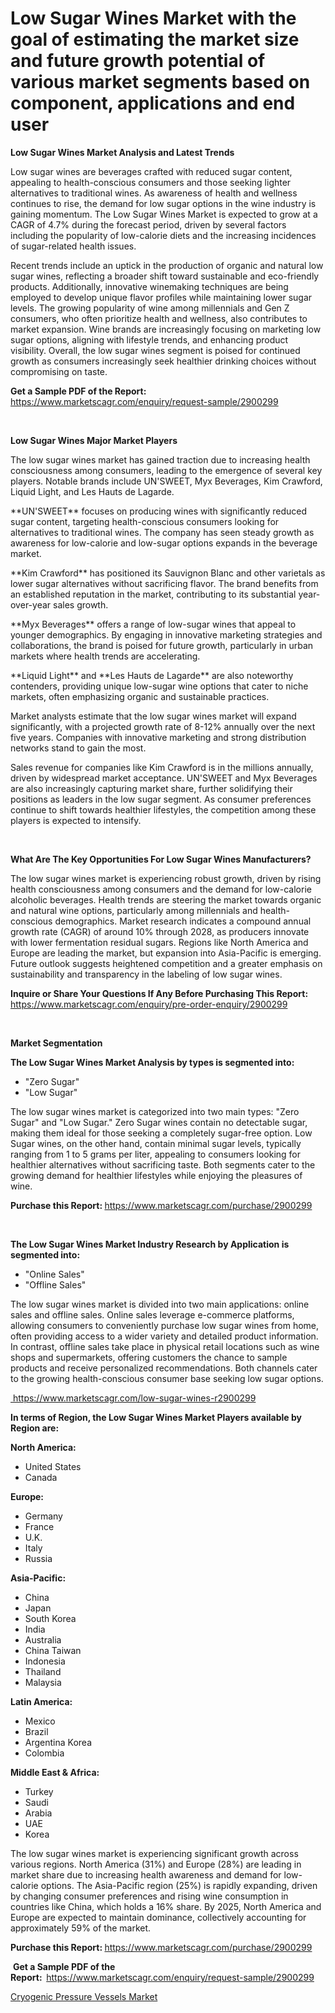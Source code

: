 <p><h1>Low Sugar Wines Market with the goal of estimating the market size and future growth potential of various market segments based on component, applications and end user</h1></p><p><strong>Low Sugar Wines Market Analysis and Latest Trends</strong></p>
<p><p>Low sugar wines are beverages crafted with reduced sugar content, appealing to health-conscious consumers and those seeking lighter alternatives to traditional wines. As awareness of health and wellness continues to rise, the demand for low sugar options in the wine industry is gaining momentum. The Low Sugar Wines Market is expected to grow at a CAGR of 4.7% during the forecast period, driven by several factors including the popularity of low-calorie diets and the increasing incidences of sugar-related health issues.</p><p>Recent trends include an uptick in the production of organic and natural low sugar wines, reflecting a broader shift toward sustainable and eco-friendly products. Additionally, innovative winemaking techniques are being employed to develop unique flavor profiles while maintaining lower sugar levels. The growing popularity of wine among millennials and Gen Z consumers, who often prioritize health and wellness, also contributes to market expansion. Wine brands are increasingly focusing on marketing low sugar options, aligning with lifestyle trends, and enhancing product visibility. Overall, the low sugar wines segment is poised for continued growth as consumers increasingly seek healthier drinking choices without compromising on taste.</p></p>
<p><strong>Get a Sample PDF of the Report:&nbsp;</strong> <a href="https://www.marketscagr.com/enquiry/request-sample/2900299?utm_campaign=2809&utm_medium=2&utm_source=Github&utm_content=ia&utm_term=16032025&utm_id=low-sugar-wines">https://www.marketscagr.com/enquiry/request-sample/2900299</a></p>
<p>&nbsp;</p>
<p><strong>Low Sugar Wines Major Market Players</strong></p>
<p><p>The low sugar wines market has gained traction due to increasing health consciousness among consumers, leading to the emergence of several key players. Notable brands include UN'SWEET, Myx Beverages, Kim Crawford, Liquid Light, and Les Hauts de Lagarde.</p><p>**UN'SWEET** focuses on producing wines with significantly reduced sugar content, targeting health-conscious consumers looking for alternatives to traditional wines. The company has seen steady growth as awareness for low-calorie and low-sugar options expands in the beverage market.</p><p>**Kim Crawford** has positioned its Sauvignon Blanc and other varietals as lower sugar alternatives without sacrificing flavor. The brand benefits from an established reputation in the market, contributing to its substantial year-over-year sales growth.</p><p>**Myx Beverages** offers a range of low-sugar wines that appeal to younger demographics. By engaging in innovative marketing strategies and collaborations, the brand is poised for future growth, particularly in urban markets where health trends are accelerating.</p><p>**Liquid Light** and **Les Hauts de Lagarde** are also noteworthy contenders, providing unique low-sugar wine options that cater to niche markets, often emphasizing organic and sustainable practices.</p><p>Market analysts estimate that the low sugar wines market will expand significantly, with a projected growth rate of 8-12% annually over the next five years. Companies with innovative marketing and strong distribution networks stand to gain the most.</p><p>Sales revenue for companies like Kim Crawford is in the millions annually, driven by widespread market acceptance. UN'SWEET and Myx Beverages are also increasingly capturing market share, further solidifying their positions as leaders in the low sugar segment. As consumer preferences continue to shift towards healthier lifestyles, the competition among these players is expected to intensify.</p></p>
<p>&nbsp;</p>
<p><strong>What Are The Key Opportunities For Low Sugar Wines Manufacturers?</strong></p>
<p><p>The low sugar wines market is experiencing robust growth, driven by rising health consciousness among consumers and the demand for low-calorie alcoholic beverages. Health trends are steering the market towards organic and natural wine options, particularly among millennials and health-conscious demographics. Market research indicates a compound annual growth rate (CAGR) of around 10% through 2028, as producers innovate with lower fermentation residual sugars. Regions like North America and Europe are leading the market, but expansion into Asia-Pacific is emerging. Future outlook suggests heightened competition and a greater emphasis on sustainability and transparency in the labeling of low sugar wines.</p></p>
<p><strong>Inquire or Share Your Questions If Any Before Purchasing This Report:</strong> <a href="https://www.marketscagr.com/enquiry/pre-order-enquiry/2900299?utm_campaign=2809&utm_medium=2&utm_source=Github&utm_content=ia&utm_term=16032025&utm_id=low-sugar-wines">https://www.marketscagr.com/enquiry/pre-order-enquiry/2900299</a></p>
<p>&nbsp;</p>
<p><strong>Market Segmentation</strong></p>
<p><strong>The Low Sugar Wines Market Analysis by types is segmented into:</strong></p>
<p><ul><li>"Zero Sugar"</li><li>"Low Sugar"</li></ul></p>
<p><p>The low sugar wines market is categorized into two main types: "Zero Sugar" and "Low Sugar." Zero Sugar wines contain no detectable sugar, making them ideal for those seeking a completely sugar-free option. Low Sugar wines, on the other hand, contain minimal sugar levels, typically ranging from 1 to 5 grams per liter, appealing to consumers looking for healthier alternatives without sacrificing taste. Both segments cater to the growing demand for healthier lifestyles while enjoying the pleasures of wine.</p></p>
<p><strong>Purchase this Report:&nbsp;</strong><a href="https://www.marketscagr.com/purchase/2900299?utm_campaign=2809&utm_medium=2&utm_source=Github&utm_content=ia&utm_term=16032025&utm_id=low-sugar-wines">https://www.marketscagr.com/purchase/2900299</a></p>
<p>&nbsp;</p>
<p><strong>The Low Sugar Wines Market Industry Research by Application is segmented into:</strong></p>
<p><ul><li>"Online Sales"</li><li>"Offline Sales"</li></ul></p>
<p><p>The low sugar wines market is divided into two main applications: online sales and offline sales. Online sales leverage e-commerce platforms, allowing consumers to conveniently purchase low sugar wines from home, often providing access to a wider variety and detailed product information. In contrast, offline sales take place in physical retail locations such as wine shops and supermarkets, offering customers the chance to sample products and receive personalized recommendations. Both channels cater to the growing health-conscious consumer base seeking low sugar options.</p></p>
<p><a href="https://www.marketscagr.com/low-sugar-wines-r2900299?utm_campaign=2809&utm_medium=2&utm_source=Github&utm_content=ia&utm_term=16032025&utm_id=low-sugar-wines">&nbsp;https://www.marketscagr.com/low-sugar-wines-r2900299</a></p>
<p><strong>In terms of Region, the Low Sugar Wines Market Players available by Region are:</strong></p>
<p>
    <p> <strong> North America: </strong>
        <ul>
            <li>United States</li>
            <li>Canada</li>
        </ul>
        </p> 
    <p> <strong> Europe: </strong>
        <ul>
            <li>Germany</li>
            <li>France</li>
            <li>U.K.</li>
            <li>Italy</li>
            <li>Russia</li>
        </ul>
        </p> 
    <p> <strong> Asia-Pacific: </strong>
        <ul>
            <li>China</li>
            <li>Japan</li>
            <li>South Korea</li>
            <li>India</li>
            <li>Australia</li>
            <li>China Taiwan</li>
            <li>Indonesia</li>
            <li>Thailand</li>
            <li>Malaysia</li>
        </ul>
        </p> 
    <p> <strong> Latin America: </strong>
        <ul>
            <li>Mexico</li>
            <li>Brazil</li>
            <li>Argentina Korea</li>
            <li>Colombia</li>
        </ul>
        </p> 
    <p> <strong> Middle East & Africa: </strong>
        <ul>
            <li>Turkey</li>
            <li>Saudi</li>
            <li>Arabia</li>
            <li>UAE</li>
            <li>Korea</li>
        </ul>
    </p>
    </p>
<p><p>The low sugar wines market is experiencing significant growth across various regions. North America (31%) and Europe (28%) are leading in market share due to increasing health awareness and demand for low-calorie options. The Asia-Pacific region (25%) is rapidly expanding, driven by changing consumer preferences and rising wine consumption in countries like China, which holds a 16% share. By 2025, North America and Europe are expected to maintain dominance, collectively accounting for approximately 59% of the market.</p></p>
<p><strong>Purchase this Report: </strong><a href="https://www.marketscagr.com/purchase/2900299?utm_campaign=2809&utm_medium=2&utm_source=Github&utm_content=ia&utm_term=16032025&utm_id=low-sugar-wines">https://www.marketscagr.com/purchase/2900299</a></p>
<p>&nbsp;<strong>Get a Sample PDF of the Report:&nbsp;&nbsp;</strong><a href="https://www.marketscagr.com/enquiry/request-sample/2900299?utm_campaign=2809&utm_medium=2&utm_source=Github&utm_content=ia&utm_term=16032025&utm_id=low-sugar-wines">https://www.marketscagr.com/enquiry/request-sample/2900299</a></p>
<p><strong></strong></p>
<p><p><a href="https://github.com/djembashote/Market-Research-Report-List-1/blob/main/cryogenic-pressure-vessels-market.md?utm_campaign=2809&utm_medium=2&utm_source=Github&utm_content=ia&utm_term=16032025&utm_id=low-sugar-wines">Cryogenic Pressure Vessels Market</a></p></p>